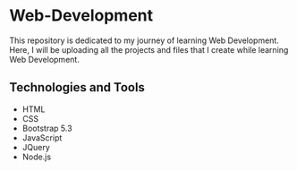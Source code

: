 # Web-Development
This repository is dedicated to my journey of learning Web Development. Here, I will be uploading all the projects and files that I create while learning Web Development.

## Technologies and Tools
- HTML
- CSS
- Bootstrap 5.3
- JavaScript
- JQuery
- Node.js
